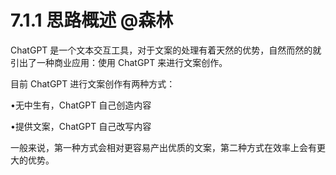 # 7.1.1 思路概述 @森林

ChatGPT 是一个文本交互工具，对于文案的处理有着天然的优势，自然而然的就引出了一种商业应用：使用 ChatGPT 来进行文案创作。

目前 ChatGPT 进行文案创作有两种方式：

•无中生有，ChatGPT 自己创造内容

•提供文案，ChatGPT 自己改写内容

一般来说，第一种方式会相对更容易产出优质的文案，第二种方式在效率上会有更大的优势。